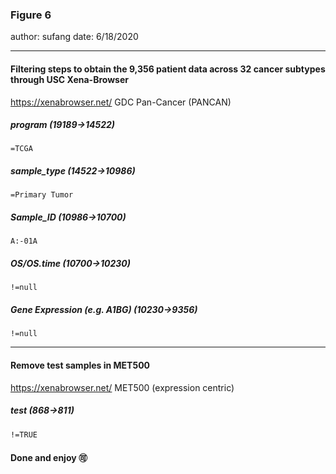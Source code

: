 ### Figure 6
author: sufang
date: 6/18/2020
_______

#### Filtering steps to obtain the 9,356 patient data across 32 cancer subtypes through USC Xena-Browser
https://xenabrowser.net/
GDC Pan-Cancer (PANCAN)

##### program (19189->14522)
```
=TCGA
```
##### sample_type (14522->10986)
```
=Primary Tumor
```

##### Sample_ID (10986->10700)
```
A:-01A
```

##### OS/OS.time (10700->10230)
```
!=null
```
##### Gene Expression (e.g. A1BG) (10230->9356)
```
!=null
```


_______
#### Remove test samples in MET500
https://xenabrowser.net/
MET500 (expression centric)

##### test (868->811)
```
!=TRUE
```

#### Done and enjoy :accept: 




